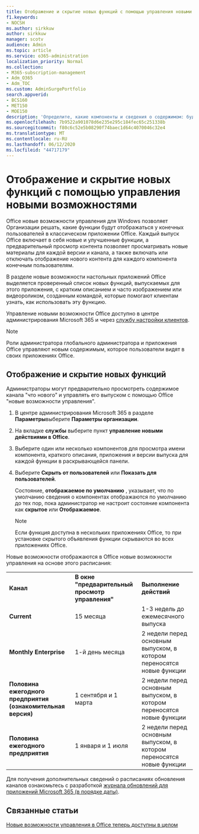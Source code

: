 ```yaml
---
title: Отображение и скрытие новых функций с помощью управления новыми возможностями
f1.keywords:
- NOCSH
ms.author: sirkkuw
author: sirkkuw
manager: scotv
audience: Admin
ms.topic: article
ms.service: o365-administration
localization_priority: Normal
ms.collection:
- M365-subscription-management
- Adm_O365
- Adm_TOC
ms.custom: AdminSurgePortfolio
search.appverid:
- BCS160
- MET150
- MOE150
description: 'Определите, какие компоненты и сведения о содержимом: будут отображаться или скрыты от конечных пользователей в разделе "новые возможности управления Office для настольных приложений Office".'
ms.openlocfilehash: 7b9522a901078d6e235e295c184fec65c251338b
ms.sourcegitcommit: f80c6c52e5b08290f74baec1d64c4070046c32e4
ms.translationtype: MT
ms.contentlocale: ru-RU
ms.lasthandoff: 06/12/2020
ms.locfileid: "44717179"
---
```

# <a name="show-or-hide-new-features-using-whats-new-management"></a>Отображение и скрытие новых функций с помощью управления новыми возможностями

Office новые возможности управления для Windows позволяет Организации решать, какие функции будут отображаться у конечных пользователей в классическом приложении Office. Каждый выпуск Office включает в себя новые и улучшенные функции, а предварительный просмотр контента позволяет просматривать новые материалы для каждой версии и канала, а также включать или отключать отображение нового контента для каждого компонента конечным пользователям. 

В разделе новые возможности настольных приложений Office выделяется проверенный список новых функций, выпускаемых для этого приложения, с кратким описанием и часто изображением или видеороликом, созданным командой, которые помогают клиентам узнать, как использовать эту функцию. 

Управление новыми возможности Office доступно в центре администрирования Microsoft 365 и через [службу настройки клиентов](https://config.office.com).

> [!NOTE]
> Роли администратора глобального администратора и приложения Office управляют новым содержимым, которое пользователи видят в своих приложениях Office.

##  <a name="show-or-hide-new-features"></a>Отображение и скрытие новых функций 

Администраторы могут предварительно просмотреть содержимое канала "что нового" и управлять его выпуском с помощью Office "новые возможности управления".

1. В центре администрирования Microsoft 365 в разделе **Параметры**выберите **Параметры организации**.

2. На вкладке **службы** выберите пункт **управление новыми действиями в Office**.

3. Выберите один или несколько компонентов для просмотра имени компонента, краткого описания, приложения и версии выпуска для каждой функции в раскрывающейся панели.

4. Выберите **Скрыть от пользователей** или **Показать для пользователей**.  

    Состояние, **отображаемое по умолчанию** , указывает, что по умолчанию сведения о компонентах отображаются по умолчанию до тех пор, пока администратор не настроит состояние компонента как **скрытое** или **Отображаемое**.  

    > [!NOTE]
    > Если функция доступна в нескольких приложениях Office, то при установке скрытого объявления функции скрываются во всех приложениях Office.

Новые возможности отображаются в Office новые возможности управления на основе этого расписания:

||||
|:-----|:-----|:-----|
|**Канал** <br/> |**В окне "предварительный просмотр управления"** <br/> |**Выполнение действий** <br/> |
|**Current** <br/> |15 месяца  <br/> |1-3 недель до ежемесячного выпуска <br/> |
|**Monthly Enterprise** <br/> |1-й день месяца  <br/> |2 недели перед основным выпуском, в котором переносятся новые функции |
|**Половина ежегодного предприятия (ознакомительная версия)** <br/> |1 сентября и 1 марта <br/> | 2 недели перед основным выпуском, в котором переносятся новые функции|
|**Половина ежегодного предприятия** <br/> |1 января и 1 июля <br/> | 2 недели перед основным выпуском, в котором переносятся новые функции<br/> |

Для получения дополнительных сведений о расписаниях обновления каналов ознакомьтесь с разработкой [журнала обновлений для приложений Microsoft 365 (в порядке даты)](https://docs.microsoft.com/officeupdates/update-history-microsoft365-apps-by-date).

## <a name="related-articles"></a>Связанные статьи

[Новые возможности управления в Office теперь доступны в целом](https://techcommunity.microsoft.com/t5/microsoft-365-blog/office-what-s-new-management-is-now-generally-available/ba-p/1179954)